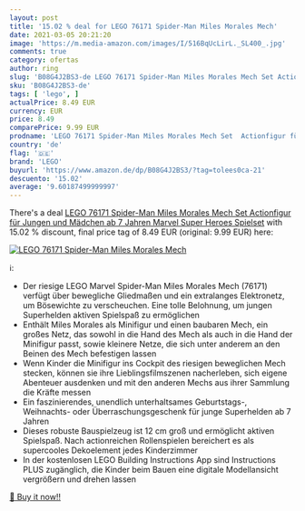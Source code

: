 ```yaml
---
layout: post
title: '15.02 % deal for LEGO 76171 Spider-Man Miles Morales Mech'
date: 2021-03-05 20:21:20
image: 'https://m.media-amazon.com/images/I/516BqUcLirL._SL400_.jpg'
comments: true
category: ofertas
author: ring
slug: 'B08G4J2BS3-de LEGO 76171 Spider-Man Miles Morales Mech Set Actionfigur...'
sku: 'B08G4J2BS3-de'
tags: [ 'lego', ]
actualPrice: 8.49 EUR
currency: EUR
price: 8.49
comparePrice: 9.99 EUR
prodname: 'LEGO 76171 Spider-Man Miles Morales Mech Set  Actionfigur für Jungen und Mädchen ab 7 Jahren  Marvel Super Heroes Spielset'
country: 'de'
flag: '🇩🇪'
brand: 'LEGO'
buyurl: 'https://www.amazon.de/dp/B08G4J2BS3/?tag=tolees0ca-21'
descuento: '15.02'
average: '9.60187499999997'
---
```


There's a deal [LEGO 76171 Spider-Man Miles Morales Mech Set  Actionfigur für Jungen und Mädchen ab 7 Jahren  Marvel Super Heroes Spielset](https://www.amazon.de/dp/B08G4J2BS3/?tag=tolees0ca-21)  with  15.02 % discount, final price tag of  8.49 EUR (original: 9.99 EUR) here:

[![LEGO 76171 Spider-Man Miles Morales Mech](https://m.media-amazon.com/images/I/516BqUcLirL._SL400_.jpg)](https://www.amazon.de/dp/B08G4J2BS3/?tag=tolees0ca-21)

ℹ️:

- Der riesige LEGO Marvel Spider-Man Miles Morales Mech (76171) verfügt über bewegliche Gliedmaßen und ein extralanges Elektronetz, um Bösewichte zu verscheuchen. Eine tolle Belohnung, um jungen Superhelden aktiven Spielspaß zu ermöglichen
- Enthält Miles Morales als Minifigur und einen baubaren Mech, ein großes Netz, das sowohl in die Hand des Mech als auch in die Hand der Minifigur passt, sowie kleinere Netze, die sich unter anderem an den Beinen des Mech befestigen lassen
- Wenn Kinder die Minifigur ins Cockpit des riesigen beweglichen Mech stecken, können sie ihre Lieblingsfilmszenen nacherleben, sich eigene Abenteuer ausdenken und mit den anderen Mechs aus ihrer Sammlung die Kräfte messen
- Ein faszinierendes, unendlich unterhaltsames Geburtstags-, Weihnachts- oder Überraschungsgeschenk für junge Superhelden ab 7 Jahren
- Dieses robuste Bauspielzeug ist 12 cm groß und ermöglicht aktiven Spielspaß. Nach actionreichen Rollenspielen bereichert es als supercooles Dekoelement jedes Kinderzimmer
- In der kostenlosen LEGO Building Instructions App sind Instructions PLUS zugänglich, die Kinder beim Bauen eine digitale Modellansicht vergrößern und drehen lassen

[🛒 Buy it now!!](https://www.amazon.de/dp/B08G4J2BS3/?tag=tolees0ca-21)
